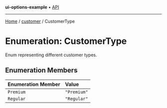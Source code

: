 **ui-options-example** • [API](../../README.md)

***

[Home](../../README.md) / [customer](../README.md) / CustomerType

# Enumeration: CustomerType

Enum representing different customer types.

## Enumeration Members

| Enumeration Member | Value |
| :------ | :------ |
| `Premium` | `"Premium"` |
| `Regular` | `"Regular"` |
